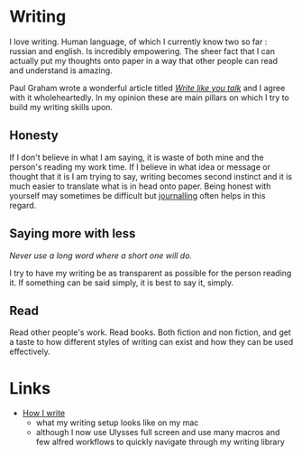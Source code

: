 
# Writing

I love writing. Human language, of which I currently know two so far : russian and english. Is incredibly empowering. The sheer fact that I can actually put my thoughts onto paper in a way that other people can read and understand is amazing. 

Paul Graham wrote a wonderful article titled [_Write like you talk_][1] and I agree with it wholeheartedly. In my opinion these are main pillars on which I try to build my writing skills upon.

## Honesty

If I don't believe in what I am saying, it is waste of both mine and the person's reading my work time. If I believe in what idea or message or thought that it is I am trying to say, writing becomes second instinct and it is much easier to translate what is in head onto paper. Being honest with yourself may sometimes be difficult but [journalling][2] often helps in this regard.


## Saying more with less

_Never use a long word where a short one will do._

I try to have my writing be as transparent as possible for the person reading it. If something can be said simply, it is best to say it, simply. 

## Read 

Read other people's work. Read books. Both fiction and non fiction, and get a taste to how different styles of writing can exist and how they can be used effectively.

# Links

- [How I write][3]
	- what my writing setup looks like on my mac
	- although I now use Ulysses full screen and use many macros and few alfred workflows to quickly navigate through my writing library

[1]:	http://www.paulgraham.com/talk.html
[2]:	../journalling/Journalling.md
[3]:	https://medium.com/@NikitaVoloboev/how-i-write-cdc2cebdc70c